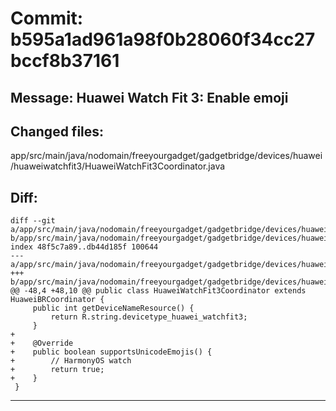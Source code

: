 # Commit: b595a1ad961a98f0b28060f34cc27bccf8b37161
## Message: Huawei Watch Fit 3: Enable emoji
## Changed files:
app/src/main/java/nodomain/freeyourgadget/gadgetbridge/devices/huawei/huaweiwatchfit3/HuaweiWatchFit3Coordinator.java

## Diff:
```
diff --git a/app/src/main/java/nodomain/freeyourgadget/gadgetbridge/devices/huawei/huaweiwatchfit3/HuaweiWatchFit3Coordinator.java b/app/src/main/java/nodomain/freeyourgadget/gadgetbridge/devices/huawei/huaweiwatchfit3/HuaweiWatchFit3Coordinator.java
index 48f5c7a89..db44d185f 100644
--- a/app/src/main/java/nodomain/freeyourgadget/gadgetbridge/devices/huawei/huaweiwatchfit3/HuaweiWatchFit3Coordinator.java
+++ b/app/src/main/java/nodomain/freeyourgadget/gadgetbridge/devices/huawei/huaweiwatchfit3/HuaweiWatchFit3Coordinator.java
@@ -48,4 +48,10 @@ public class HuaweiWatchFit3Coordinator extends HuaweiBRCoordinator {
     public int getDeviceNameResource() {
         return R.string.devicetype_huawei_watchfit3;
     }
+
+    @Override
+    public boolean supportsUnicodeEmojis() {
+        // HarmonyOS watch
+        return true;
+    }
 }
```
-----------------------------------
